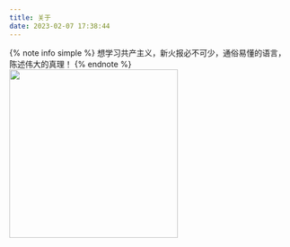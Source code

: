 ```yaml
---
title: 关于
date: 2023-02-07 17:38:44
---
```


{% note info simple %}
想学习共产主义，新火报必不可少，通俗易懂的语言，陈述伟大的真理！
{% endnote %}
<img  width = "300" src="https://file.yupenbob.ml/img/202302081126948.jpg" />


